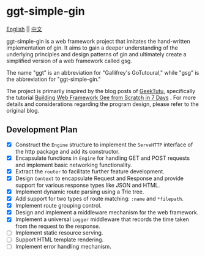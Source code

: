 # ggt-simple-gin
[English](./README.md) || [中文](./README_zh.md)

ggt-simple-gin is a web framework project that imitates the hand-written implementation of gin. It aims to gain a deeper understanding of the underlying principles and design patterns of gin and ultimately create a simplified version of a web framework called gsg.

The name "ggt" is an abbreviation for "Gallifrey's GoTutoural," while "gsg" is the abbreviation for "ggt-simple-gin."

The project is primarily inspired by the blog posts of [GeekTutu](https://geektutu.com), specifically the tutorial [Building Web Framework Gee from Scratch in 7 Days](https://geektutu.com/post/gee.html) . For more details and considerations regarding the program design, please refer to the original blog.

## Development Plan

- [x] Construct the `Engine` structure to implement the `ServeHTTP` interface of the http package and add its constructor.
- [x] Encapsulate functions in `Engine` for handling GET and POST requests and implement basic networking functionality.
- [x] Extract the `router` to facilitate further feature development.
- [x] Design `Context` to encapsulate Request and Response and provide support for various response types like JSON and HTML.
- [x] Implement dynamic route parsing using a Trie tree.
- [x] Add support for two types of route matching: `:name` and `*filepath`.
- [x] Implement route grouping control.
- [x] Design and implement a middleware mechanism for the web framework.
- [x] Implement a universal `Logger` middleware that records the time taken from the request to the response.
- [ ] Implement static resource serving.
- [ ] Support HTML template rendering.
- [ ] Implement error handling mechanism.
